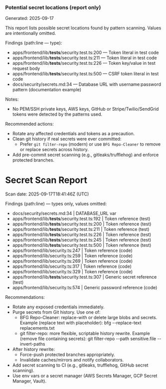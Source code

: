 ### Potential secret locations (report only)

Generated: 2025-09-17

This report lists possible secret locations found by pattern scanning. Values are intentionally omitted.

Findings (path:line — type):
- apps/frontend/lib/__tests__/security.test.ts:200 — Token literal in test code
- apps/frontend/lib/__tests__/security.test.ts:211 — Token literal in test code
- apps/frontend/lib/__tests__/security.test.ts:226 — Token key/value in test request body
- apps/frontend/lib/__tests__/security.test.ts:500 — CSRF token literal in test code
- docs/security/secrets.md:34 — Database URL with username:password pattern (documentation example)

Notes:
- No PEM/SSH private keys, AWS keys, GitHub or Stripe/Twilio/SendGrid tokens were detected by the patterns used.

Recommended actions:
- Rotate any affected credentials and tokens as a precaution.
- Clean git history if real secrets were ever committed:
  - Prefer `git filter-repo` (modern) or use `BFG Repo-Cleaner` to remove or replace secrets across history.
- Add pre-commit secret scanning (e.g., gitleaks/trufflehog) and enforce protected branches.

# Secret Scan Report

Scan date: 2025-09-17T18:41:46Z (UTC)

Findings (path:line) — types only, values omitted:

- docs/security/secrets.md:34 | DATABASE_URL var
- apps/frontend/lib/__tests__/security.test.ts:192 | Token reference (test)
- apps/frontend/lib/__tests__/security.test.ts:200 | Token reference (test)
- apps/frontend/lib/__tests__/security.test.ts:211 | Token reference (test)
- apps/frontend/lib/__tests__/security.test.ts:226 | Token reference (test)
- apps/frontend/lib/__tests__/security.test.ts:245 | Token reference (test)
- apps/frontend/lib/__tests__/security.test.ts:500 | Token reference (test)
- apps/frontend/lib/security.ts:247 | Token reference (code)
- apps/frontend/lib/security.ts:259 | Token reference (code)
- apps/frontend/lib/security.ts:269 | Token reference (code)
- apps/frontend/lib/security.ts:317 | Token reference (code)
- apps/frontend/lib/security.ts:329 | Token reference (code)
- apps/frontend/lib/__tests__/security.test.ts:307 | Generic secret reference (test)
- apps/frontend/lib/security.ts:574 | Generic password reference (code)

Recommendations:
- Rotate any exposed credentials immediately.
- Purge secrets from Git history. Use one of:
  - BFG Repo-Cleaner: replace-with or delete large blobs and secrets.
    Example (replace text with placeholder):
    bfg --replace-text replacements.txt
  - git filter-repo: more flexible, scriptable history rewrite.
    Example (remove file containing secrets):
    git filter-repo --path sensitive.file --invert-paths
- After history rewrite:
  - Force-push protected branches appropriately.
  - Invalidate caches/mirrors and notify collaborators.
- Add secret scanning to CI (e.g., gitleaks, trufflehog, GitHub secret scanning).
- Use env vars or a secret manager (AWS Secrets Manager, GCP Secret Manager, Vault).
